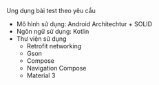 Ung dụng bài test theo yêu cầu 
- Mô hình sử dụng: Android Architechtur + SOLID
- Ngôn ngữ sử dụng: Kotlin
- Thư viện sử dụng
   + Retrofit networking
   + Gson
   + Compose
   + Navigation Compose
   + Material 3

